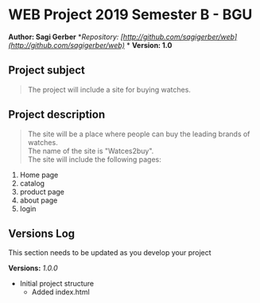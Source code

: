 # WEB Project 2019 Semester B - BGU
**Author: Sagi Gerber**
**Repository:
[http://github.com/sagigerber/web](http://github.com/sagigerber/web)*
*
**Version: 1.0**
## Project subject
> The project will include a site for buying watches. 
## Project description
> The site will be a place where people can buy the leading brands of watches. <br/> 
The name of the site is "Watces2buy".<br/>
The site will include the following pages:
1. Home page
2. catalog
3. product page
4. about page
5. login 

## Versions Log
 This section needs to be updated as you develop your project

**Versions:**
*1.0.0*
- Initial project structure 
    - Added index.html